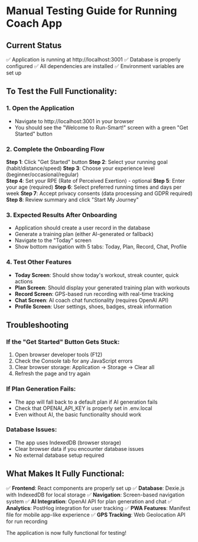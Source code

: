 # Manual Testing Guide for Running Coach App

## Current Status
✅ Application is running at http://localhost:3001
✅ Database is properly configured
✅ All dependencies are installed
✅ Environment variables are set up

## To Test the Full Functionality:

### 1. Open the Application
- Navigate to http://localhost:3001 in your browser
- You should see the "Welcome to Run-Smart!" screen with a green "Get Started" button

### 2. Complete the Onboarding Flow
**Step 1**: Click "Get Started" button
**Step 2**: Select your running goal (habit/distance/speed)
**Step 3**: Choose your experience level (beginner/occasional/regular)  
**Step 4**: Set your RPE (Rate of Perceived Exertion) - optional
**Step 5**: Enter your age (required)
**Step 6**: Select preferred running times and days per week
**Step 7**: Accept privacy consents (data processing and GDPR required)
**Step 8**: Review summary and click "Start My Journey"

### 3. Expected Results After Onboarding
- Application should create a user record in the database
- Generate a training plan (either AI-generated or fallback)
- Navigate to the "Today" screen
- Show bottom navigation with 5 tabs: Today, Plan, Record, Chat, Profile

### 4. Test Other Features
- **Today Screen**: Should show today's workout, streak counter, quick actions
- **Plan Screen**: Should display your generated training plan with workouts
- **Record Screen**: GPS-based run recording with real-time tracking
- **Chat Screen**: AI coach chat functionality (requires OpenAI API)
- **Profile Screen**: User settings, shoes, badges, streak information

## Troubleshooting

### If the "Get Started" Button Gets Stuck:
1. Open browser developer tools (F12)
2. Check the Console tab for any JavaScript errors
3. Clear browser storage: Application → Storage → Clear all
4. Refresh the page and try again

### If Plan Generation Fails:
- The app will fall back to a default plan if AI generation fails
- Check that OPENAI_API_KEY is properly set in .env.local
- Even without AI, the basic functionality should work

### Database Issues:
- The app uses IndexedDB (browser storage)
- Clear browser data if you encounter database issues
- No external database setup required

## What Makes It Fully Functional:

✅ **Frontend**: React components are properly set up
✅ **Database**: Dexie.js with IndexedDB for local storage
✅ **Navigation**: Screen-based navigation system
✅ **AI Integration**: OpenAI API for plan generation and chat
✅ **Analytics**: PostHog integration for user tracking
✅ **PWA Features**: Manifest file for mobile app-like experience
✅ **GPS Tracking**: Web Geolocation API for run recording

The application is now fully functional for testing!